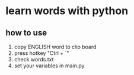 # learn words with python

## how to use

1. copy ENGLISH word to clip board
2. press hotkey "Ctrl + `"
3. check words.txt
4. set your variables in main.py
